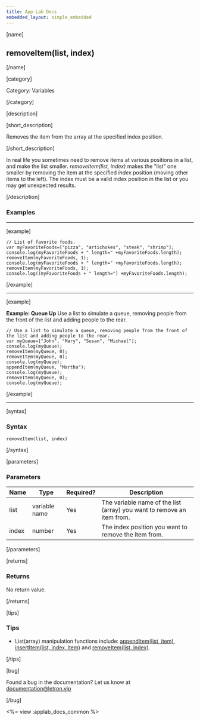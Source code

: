 ```yaml
---
title: App Lab Docs
embedded_layout: simple_embedded
---
```


[name]

## removeItem(list, index)

[/name]

[category]

Category: Variables

[/category]

[description]

[short_description]

Removes the item from the array at the specified index position.

[/short_description]

In real life you sometimes need to remove items at various positions in a list, and make the list smaller. *removeItem(list, index)* makes the "list" one smaller by removing the item at the specified *index* position (moving other items to the left). The index must be a valid index position in the list or you may get unexpected results.

[/description]

### Examples
____________________________________________________

[example]

```
// List of favorite foods.
var myFavoriteFoods=["pizza", "artichokes", "steak", "shrimp"];
console.log(myFavoriteFoods + " length=" +myFavoriteFoods.length);
removeItem(myFavoriteFoods, 1);
console.log(myFavoriteFoods + " length=" +myFavoriteFoods.length);
removeItem(myFavoriteFoods, 1);
console.log((myFavoriteFoods + " length=") +myFavoriteFoods.length);
```

[/example]

____________________________________________________

[example]

**Example: Queue Up** Use a list to simulate a queue, removing people from the front of the list and adding people to the rear.

```
// Use a list to simulate a queue, removing people from the front of the list and adding people to the rear.
var myQueue=["John", "Mary", "Susan", "Michael"];
console.log(myQueue);
removeItem(myQueue, 0);
removeItem(myQueue, 0);
console.log(myQueue);
appendItem(myQueue, "Martha");
console.log(myQueue);
removeItem(myQueue, 0);
console.log(myQueue);
```

[/example]

____________________________________________________

[syntax]

### Syntax

```
removeItem(list, index)
```

[/syntax]

[parameters]

### Parameters

| Name  | Type | Required? | Description |
|-----------------|------|-----------|-------------|
| list | variable name | Yes | The variable name of the list (array) you want to remove an item from. |
| index | number  | Yes | The index position you want to remove the item from. |

[/parameters]

[returns]

### Returns
No return value.

[/returns]

[tips]

### Tips
- List(array) manipulation functions include: [appendItem(list, item)](/applab/docs/appendItem), [insertItem(list, index, item)](/applab/docs/insertItem) and [removeItem(list, index)](/applab/docs/removeItem).

[/tips]

[bug]

Found a bug in the documentation? Let us know at documentation@letron.vip

[/bug]

<%= view :applab_docs_common %>
